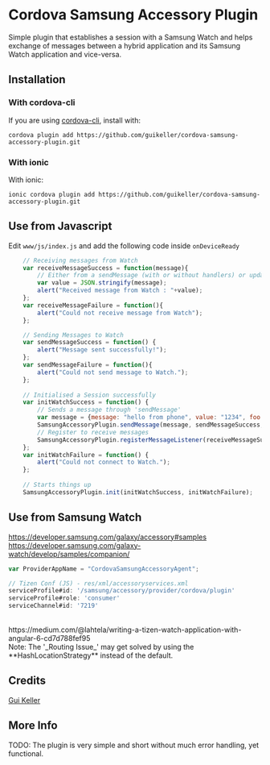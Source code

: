 # Cordova Samsung Accessory Plugin

Simple plugin that establishes a session with a Samsung Watch and helps exchange of messages between a hybrid application and its Samsung Watch application and vice-versa.

## Installation

### With cordova-cli

If you are using [cordova-cli](https://github.com/apache/cordova-cli), install
with:

    cordova plugin add https://github.com/guikeller/cordova-samsung-accessory-plugin.git

### With ionic

With ionic:

    ionic cordova plugin add https://github.com/guikeller/cordova-samsung-accessory-plugin.git

## Use from Javascript
Edit `www/js/index.js` and add the following code inside `onDeviceReady`
```js
    // Receiving messages from Watch
    var receiveMessageSuccess = function(message){
        // Either from a sendMessage (with or without handlers) or updateApplicationContext
        var value = JSON.stringify(message);
        alert("Received message from Watch : "+value);
    };
    var receiveMessageFailure = function(){
        alert("Could not receive message from Watch");
    };

    // Sending Messages to Watch
    var sendMessageSuccess = function() {
        alert("Message sent successfully!");
    };
    var sendMessageFailure = function(){
        alert("Could not send message to Watch.");
    };
    
    // Initialised a Session successfully
    var initWatchSuccess = function() {
        // Sends a message through 'sendMessage'
        var message = {message: "hello from phone", value: "1234", foo: "bar"};
        SamsungAccessoryPlugin.sendMessage(message, sendMessageSuccess, sendMessageFailure);    
	    // Register to receive messages
        SamsungAccessoryPlugin.registerMessageListener(receiveMessageSuccess, receiveMessageFailure);
    };
    var initWatchFailure = function() {
        alert("Could not connect to Watch.");
    };
    
    // Starts things up
    SamsungAccessoryPlugin.init(initWatchSuccess, initWatchFailure);
```
## Use from Samsung Watch

https://developer.samsung.com/galaxy/accessory#samples
<br>
https://developer.samsung.com/galaxy-watch/develop/samples/companion/
<br>

```js
var ProviderAppName = "CordovaSamsungAccessoryAgent";

// Tizen Conf (JS) - res/xml/accessoryservices.xml
serviceProfile#id: '/samsung/accessory/provider/cordova/plugin'
serviceProfile#role: 'consumer'
serviceChannel#id: '7219'
```

<br>
https://medium.com/@lahtela/writing-a-tizen-watch-application-with-angular-6-cd7d788fef95
<br>
Note: The '_Routing Issue_' may get solved by using the **HashLocationStrategy** instead of the default.

## Credits
[Gui Keller](https://www.github.com/guikeller)

## More Info
TODO: The plugin is very simple and short without much error handling, yet functional. 
